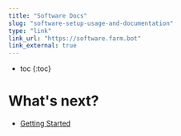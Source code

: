 ```yaml
---
title: "Software Docs"
slug: "software-setup-usage-and-documentation"
type: "link"
link_url: "https://software.farm.bot"
link_external: true
---
```


* toc
{:toc}


# What's next?

 * [Getting Started](../FarmBot-Genesis-V0.9-Docs/intro.md)

